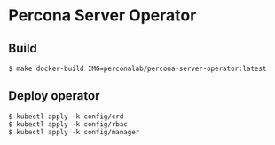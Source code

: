# Percona Server Operator

## Build

```
$ make docker-build IMG=perconalab/percona-server-operator:latest
```

## Deploy operator

```
$ kubectl apply -k config/crd
$ kubectl apply -k config/rbac
$ kubectl apply -k config/manager
```
